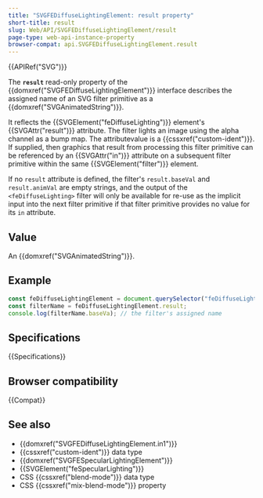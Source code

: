 ```yaml
---
title: "SVGFEDiffuseLightingElement: result property"
short-title: result
slug: Web/API/SVGFEDiffuseLightingElement/result
page-type: web-api-instance-property
browser-compat: api.SVGFEDiffuseLightingElement.result
---
```


{{APIRef("SVG")}}

The **`result`** read-only property of the {{domxref("SVGFEDiffuseLightingElement")}} interface describes the assigned name of an SVG filter primitive as a {{domxref("SVGAnimatedString")}}.

It reflects the {{SVGElement("feDiffuseLighting")}} element's {{SVGAttr("result")}} attribute. The filter lights an image using the alpha channel as a bump map. The attributevalue is a {{cssxref("custom-ident")}}. If supplied, then graphics that result from processing this filter primitive can be referenced by an {{SVGAttr("in")}} attribute on a subsequent filter primitive within the same {{SVGElement("filter")}} element.

If no `result` attribute is defined, the filter's `result.baseVal` and `result.animVal` are empty strings, and the output of the `<feDiffuseLighting>` filter will only be available for re-use as the implicit input into the next filter primitive if that filter primitive provides no value for its `in` attribute.

## Value

An {{domxref("SVGAnimatedString")}}.

## Example

```js
const feDiffuseLightingElement = document.querySelector("feDiffuseLighting");
const filterName = feDiffuseLightingElement.result;
console.log(filterName.baseVa); // the filter's assigned name
```

## Specifications

{{Specifications}}

## Browser compatibility

{{Compat}}

## See also

- {{domxref("SVGFEDiffuseLightingElement.in1")}}
- {{cssxref("custom-ident")}} data type
- {{domxref("SVGFESpecularLightingElement")}}
- {{SVGElement("feSpecularLighting")}}
- CSS {{cssxref("blend-mode")}} data type
- CSS {{cssxref("mix-blend-mode")}} property
